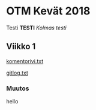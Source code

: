 # OTM Kevät 2018

Testi
**TESTI**
*Kolmas testi*


## Viikko 1
[komentorivi.txt](https://github.com/porrasm/otm-harjoitustyo/blob/master/laskarit/viikko1/komentorivi.txt)

[gitlog.txt](https://github.com/porrasm/otm-harjoitustyo/blob/master/laskarit/viikko1/gitlog.txt)


### Muutos
hello
